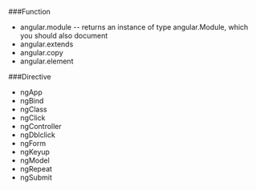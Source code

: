 ###Function
  * angular.module -- returns an instance of type angular.Module, which you should also document
  * angular.extends
  * angular.copy
  * angular.element

###Directive
  * ngApp
  * ngBind
  * ngClass
  * ngClick
  * ngController
  * ngDblclick
  * ngForm
  * ngKeyup
  * ngModel
  * ngRepeat
  * ngSubmit
